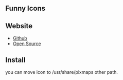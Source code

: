 Funny Icons
------

## Website
- [Github](https://github.com/logos)
- [Open Source](https://opensource.org/logo-usage-guidelines)

## Install
you can move icon to /usr/share/pixmaps other path.
